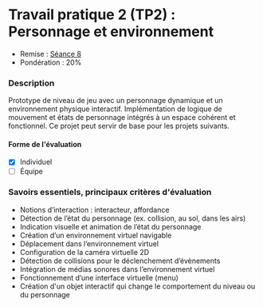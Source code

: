 # Travail pratique 2 (TP2) : <!-- varexp:begin BLOC2 -->Personnage et environnement<!-- varexp:end -->

 - Remise : <!-- varexp:begin REMISE_EVS_2 -->[Séance 8](/01-deroulement/08/)<!-- varexp:end -->
- Pondération : <!-- varexp:begin PONDERATION_EVS_2 -->20%<!-- varexp:end -->

### Description

Prototype de niveau de jeu avec un personnage dynamique et un environnement physique interactif. Implémentation de logique de mouvement et états de personnage intégrés à un espace cohérent et fonctionnel. Ce projet peut servir de base pour les projets suivants.

#### Forme de l'évaluation

* [x] Individuel
* [ ] Équipe

### Savoirs essentiels, principaux critères d'évaluation

- Notions d’interaction : interacteur, affordance
- Détection de l’état du personnage (ex. collision, au sol, dans les airs)
- Indication visuelle et animation de l’état du personnage
- Création d’un environnement virtuel navigable
- Déplacement dans l’environnement virtuel
- Configuration de la caméra virtuelle 2D
- Détection de collisions pour le déclenchement d’évènements
- Intégration de médias sonores dans l’environnement virtuel
- Fonctionnement d’une interface virtuelle (menu)
- Création d'un objet interactif qui change le comportement du niveau ou du personnage